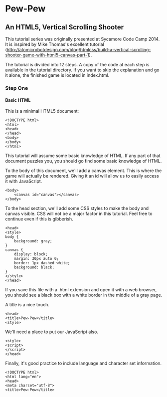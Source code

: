 # Pew-Pew
## An HTML5, Vertical Scrolling Shooter

This tutorial series was originally presented at Sycamore Code Camp 2014. It is inspired by Mike Thomas's excellent tutorial (http://atomicrobotdesign.com/blog/htmlcss/build-a-vertical-scrolling-shooter-game-with-html5-canvas-part-1).

The tutorial is divided into 12 steps. A copy of the code at each step is available in the tutorial directory. If you want to skip the explanation and go it alone, the finished game is located in index.html.

### Step One
#### Basic HTML

This is a minimal HTML5 document:
```
<!DOCTYPE html>
<html>
<head>
</head>
<body>
</body>
</html>
```
This tutorial will assume some basic knowledge of HTML. If any part of that document puzzles you, you should go find some basic knowledge of HTML.

To the body of this document, we'll add a canvas element. This is where the game will actually be rendered. Giving it an id will allow us to easily access it with JavaScript.
```
<body>
	<canvas id="canvas"></canvas>
</body>
```

To the head section, we'll add some CSS styles to make the body and canvas visible. CSS will not be a major factor in this tutorial. Feel free to continue even if this is gibberish.
```
<head>
<style>
body {
	background: gray;
}
canvas {
	display: block;
	margin: 30px auto 0;
	border: 1px dashed white;
	background: black;
}
</style>
</head>
```

If you save this file with a .html extension and open it with a web browser, you should see a black box with a white border in the middle of a gray page.

A title is a nice touch.
```
<head>
<title>Pew-Pew</title>
<style>
```

We'll need a place to put our JavaScript also.
```
<style>
<script>
</script>
</head>
```

Finally, it's good practice to include language and character set information.
```
<!DOCTYPE html>
<html lang="en">
<head>
<meta charset="utf-8">
<title>Pew-Pew</title>
```

